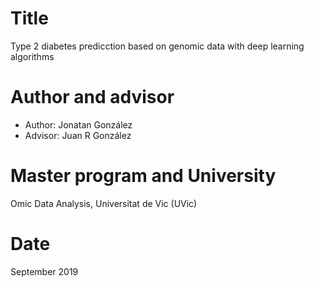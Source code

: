 ﻿# Title

Type 2 diabetes predicction based on genomic data with deep learning algorithms

# Author and advisor

- Author: Jonatan González
- Advisor: Juan R González

# Master program and University

Omic Data Analysis, Universitat de Vic (UVic)

# Date

September 2019
